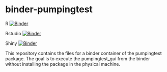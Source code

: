 # binder-pumpingtest

R [![Binder](https://mybinder.org/badge_logo.svg)](https://mybinder.org/v2/gh/khaors/binder-pumpingtest/main)

Rstudio [![Binder](https://mybinder.org/badge_logo.svg)](https://mybinder.org/v2/gh/khaors/binder-pumpingtest/main?urlpath=rstudio)

Shiny [![Binder](https://mybinder.org/badge_logo.svg)](https://mybinder.org/v2/gh/khaors/binder-pumpingtest/main?urlpath=shiny/pumpingtest/)


This repository contains the files for a binder container of the pumpingtest package. 
The goal is to execute the pumpingtest_gui from the binder without installing the package in the physical machine.